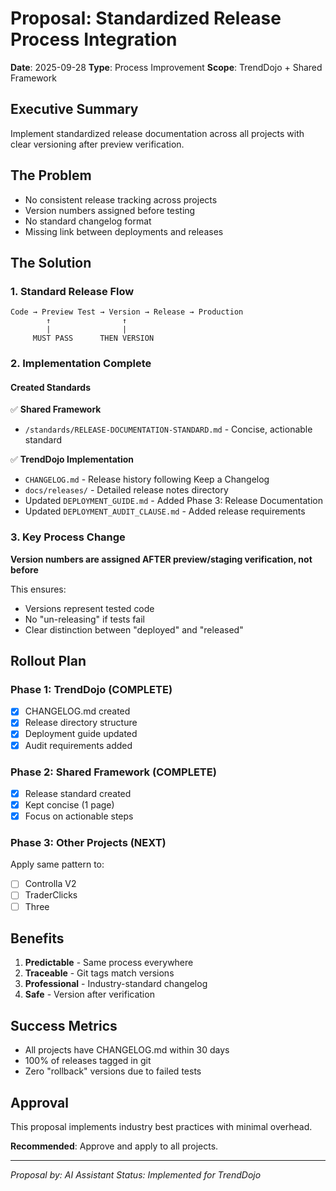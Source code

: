 # Proposal: Standardized Release Process Integration

**Date**: 2025-09-28
**Type**: Process Improvement
**Scope**: TrendDojo + Shared Framework

## Executive Summary
Implement standardized release documentation across all projects with clear versioning after preview verification.

## The Problem
- No consistent release tracking across projects
- Version numbers assigned before testing
- No standard changelog format
- Missing link between deployments and releases

## The Solution

### 1. Standard Release Flow
```
Code → Preview Test → Version → Release → Production
        ↑                ↑
        |                |
     MUST PASS      THEN VERSION
```

### 2. Implementation Complete

#### Created Standards
✅ **Shared Framework**
- `/standards/RELEASE-DOCUMENTATION-STANDARD.md` - Concise, actionable standard

✅ **TrendDojo Implementation**
- `CHANGELOG.md` - Release history following Keep a Changelog
- `docs/releases/` - Detailed release notes directory
- Updated `DEPLOYMENT_GUIDE.md` - Added Phase 3: Release Documentation
- Updated `DEPLOYMENT_AUDIT_CLAUSE.md` - Added release requirements

### 3. Key Process Change
**Version numbers are assigned AFTER preview/staging verification, not before**

This ensures:
- Versions represent tested code
- No "un-releasing" if tests fail
- Clear distinction between "deployed" and "released"

## Rollout Plan

### Phase 1: TrendDojo (COMPLETE)
- [x] CHANGELOG.md created
- [x] Release directory structure
- [x] Deployment guide updated
- [x] Audit requirements added

### Phase 2: Shared Framework (COMPLETE)
- [x] Release standard created
- [x] Kept concise (1 page)
- [x] Focus on actionable steps

### Phase 3: Other Projects (NEXT)
Apply same pattern to:
- [ ] Controlla V2
- [ ] TraderClicks
- [ ] Three

## Benefits
1. **Predictable** - Same process everywhere
2. **Traceable** - Git tags match versions
3. **Professional** - Industry-standard changelog
4. **Safe** - Version after verification

## Success Metrics
- All projects have CHANGELOG.md within 30 days
- 100% of releases tagged in git
- Zero "rollback" versions due to failed tests

## Approval
This proposal implements industry best practices with minimal overhead.

**Recommended**: Approve and apply to all projects.

---
*Proposal by: AI Assistant*
*Status: Implemented for TrendDojo*